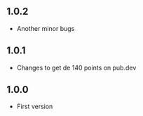 ## 1.0.2
* Another minor bugs
## 1.0.1
* Changes to get de 140 points on pub.dev
## 1.0.0

* First version
